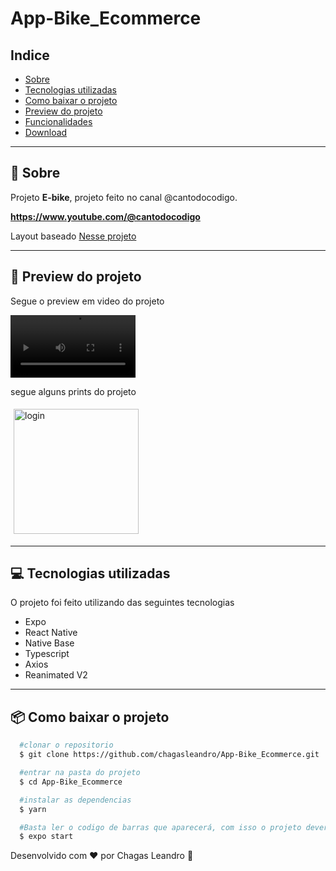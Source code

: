 ﻿# App-Bike_Ecommerce
## Indice

- [Sobre](#-sobre)
- [Tecnologias utilizadas](#-tecnologias-utilizadas)
- [Como baixar o projeto](#-como-baixar-o-projeto)
- [Preview do projeto](#-preview-do-projeto)
- [Funcionalidades](#-Funcionalidades)
- [Download](#-Download)

---

## 🤔 Sobre

Projeto **E-bike**, projeto feito no canal @cantodocodigo.

**https://www.youtube.com/@cantodocodigo**

Layout baseado [Nesse projeto](https://www.figma.com/file/TXhmYqCwzp8EcPyjJOheW8/Online-Bike-Shopping-App-(Community)?node-id=1%3A5&t=8jVoRBZcEeg6rhKF-0)

---

## 📱 Preview do projeto

Segue o preview em video do projeto

<div>
<video width="200" autoplay="true" loop="true" controls src="https://user-images.githubusercontent.com/29661994/201956170-42150e3d-a076-4b37-90ed-43c390049f28.mp4">
</video>
</div>

segue alguns prints do projeto

<div>
  <img style="margin: 5px" alt="login" src="https://i.imgur.com/gZ7lgbj.png" width="200">

</div>

---

## 💻 Tecnologias utilizadas

O projeto foi feito utilizando das seguintes tecnologias

- Expo
- React Native
- Native Base
- Typescript
- Axios
- Reanimated V2

---

## 📦 Como baixar o projeto

```bash
  #clonar o repositorio
  $ git clone https://github.com/chagasleandro/App-Bike_Ecommerce.git

  #entrar na pasta do projeto
  $ cd App-Bike_Ecommerce

  #instalar as dependencias
  $ yarn

  #Basta ler o codigo de barras que aparecerá, com isso o projeto deverá abrir
  $ expo start


```

Desenvolvido com ♥ por Chagas Leandro  🤳 
